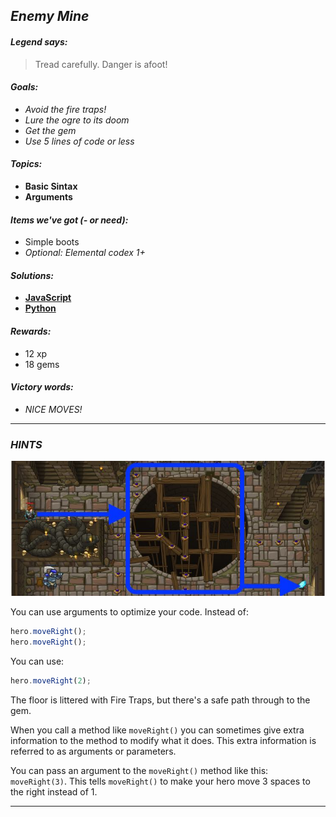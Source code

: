 ## _Enemy Mine_

#### _Legend says:_
> Tread carefully. Danger is afoot!

#### _Goals:_
+ _Avoid the fire traps!_
+ _Lure the ogre to its doom_
+ _Get the gem_
+ _Use 5 lines of code or less_

#### _Topics:_
+ **Basic Sintax**
+ **Arguments**

#### _Items we've got (- or need):_
+ Simple boots
+ _Optional: Elemental codex 1+_

#### _Solutions:_
+ **[JavaScript](enemyMine.js)**
+ **[Python](enemy_mine.py)**

#### _Rewards:_
+ 12 xp
+ 18 gems

#### _Victory words:_
+ _NICE MOVES!_

___

### _HINTS_

![](img/enemy_mine.jpeg)

You can use arguments to optimize your code. Instead of:

```javascript
hero.moveRight();
hero.moveRight();
```

You can use:

```javascript
hero.moveRight(2);
```

The floor is littered with Fire Traps, but there's a safe path through to the gem.

When you call a method like `moveRight()` you can sometimes give extra information to the method to modify what it does. This extra information is referred to as arguments or parameters.

You can pass an argument to the `moveRight()` method like this: `moveRight(3)`. This tells `moveRight()` to make your hero move 3 spaces to the right instead of 1.

___
